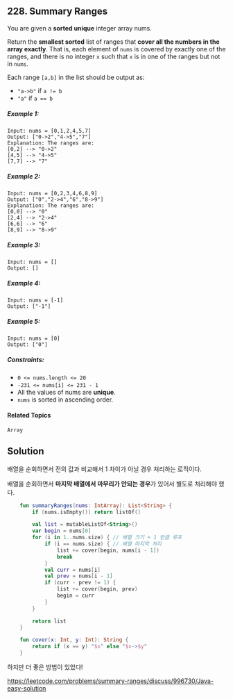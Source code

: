 ## 228. Summary Ranges

You are given a **sorted unique** integer array nums.

Return the **smallest sorted** list of ranges that **cover all the numbers in the array exactly**. That is, each element of `nums` is covered by exactly one of the ranges, and there is no integer `x` such that `x` is in one of the ranges but not in `nums`.

Each range `[a,b]` in the list should be output as:

* `"a->b"` if `a != b`
* `"a"` if `a == b`

##### Example 1:

```
Input: nums = [0,1,2,4,5,7]
Output: ["0->2","4->5","7"]
Explanation: The ranges are:
[0,2] --> "0->2"
[4,5] --> "4->5"
[7,7] --> "7"
```

##### Example 2:

```
Input: nums = [0,2,3,4,6,8,9]
Output: ["0","2->4","6","8->9"]
Explanation: The ranges are:
[0,0] --> "0"
[2,4] --> "2->4"
[6,6] --> "6"
[8,9] --> "8->9"
```

##### Example 3:

```
Input: nums = []
Output: []
```

##### Example 4:

```
Input: nums = [-1]
Output: ["-1"]
```

##### Example 5:

```
Input: nums = [0]
Output: ["0"]
```

##### Constraints:

* `0 <= nums.length <= 20`
* `-231 <= nums[i] <= 231 - 1`
* All the values of nums are **unique**.
* `nums` is sorted in ascending order.

#### Related Topics

`Array`

## Solution

배열을 순회하면서 전의 값과 비교해서 1 차이가 아닐 경우 처리하는 로직이다.

배열을 순회하면서 **마지막 배열에서 마무리가 안되는 경우**가 있어서 별도로 처리해야 했다. 

```kotlin
    fun summaryRanges(nums: IntArray): List<String> {
        if (nums.isEmpty()) return listOf()

        val list = mutableListOf<String>()
        var begin = nums[0]
        for (i in 1..nums.size) { // 배열 크기 + 1 만큼 루프
            if (i == nums.size) { // 배열 마지막 처리
                list += cover(begin, nums[i - 1])
                break
            }
            val curr = nums[i]
            val prev = nums[i - 1]
            if (curr - prev != 1) {
                list += cover(begin, prev)
                begin = curr
            }
        }

        return list
    }

    fun cover(x: Int, y: Int): String {
        return if (x == y) "$x" else "$x->$y"
    }
```

하지만 더 좋은 방법이 있었다!

https://leetcode.com/problems/summary-ranges/discuss/996730/Java-easy-solution
